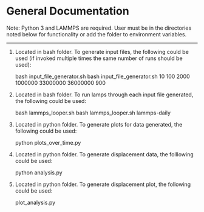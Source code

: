 General Documentation
=====================

Note: Python 3 and LAMMPS are required.
User must be in the directories noted below for functionality or add the folder to environment variables.

----------------------------

1. Located in bash folder. To generate input files, the following could be used (if invoked multiple times the same number of runs should be used):

	bash input_file_generator.sh <number of runs> <number of atoms> <melting temperature> <time steps at melt> <time steps of quench> <time steps final hold> <list of final temperatures without units>
	bash input_file_generator.sh 10 100 2000 1000000 33000000 36000000 900

2. Located in bash folder. To run lamps through each input file generated, the following could be used:

	bash lammps_looper.sh <lamps tool used>
	bash lammps_looper.sh lammps-daily

3. Located in python folder. To generate plots for data generated, the following could be used:

	python plots_over_time.py

4. Located in python folder. To generate displacement data, the folllowing could be used:

	python analysis.py

5. Located in python folder. To generate displacement plot, the following could be used:

	plot_analysis.py
